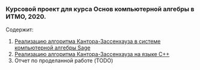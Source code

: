 ### Курсовой проект для курса Основ компьютерной алгебры в ИТМО, 2020.

Содержит:
1. [Реализацию алгоритма Кантора-Зассенхауза в системе компьютерной алгебры Sage](https://github.com/DespairedController/computer_algebra/tree/main/CAS)
2. [Реализацию алгоритма Кантора-Зассенхауза на языке C++](https://github.com/DespairedController/computer_algebra/tree/main/cantor_zassenhauz)
3. Отчет по проделанной работе (TODO)
